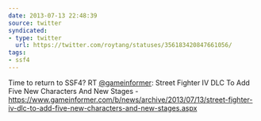 ```yaml
---
date: 2013-07-13 22:48:39
source: twitter
syndicated:
- type: twitter
  url: https://twitter.com/roytang/statuses/356183420847661056/
tags:
- ssf4
---
```


Time to return to SSF4? RT [@gameinformer](https://twitter.com/gameinformer/): Street Fighter IV DLC To Add Five New Characters And New Stages - https://www.gameinformer.com/b/news/archive/2013/07/13/street-fighter-iv-dlc-to-add-five-new-characters-and-new-stages.aspx